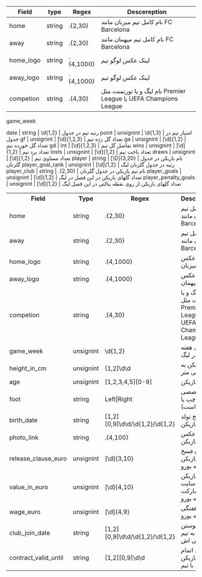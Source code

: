 Field |  type   | Regex | Descereption
----- |---------|-------|--------------
home |  string  | .{2,30} | نام کامل تیم میزبان مانند FC Barcelona
away |  string  | .{2,30} | نام کامل تیم میهمان مانند FC Barcelona
home_logo |  string  | .{4,1000} | لینک عکس لوگو تیم
away_logo |  string  | .{4,1000} | لینک عکس لوگو تیم
competion |  string  | .{4,30} | نام لیگ و یا تورنمنت مثل Premier League یا UEFA Champions League
game_week



date |  string  | \d{1,2} | رتبه تیم در جدول
point |  unsignint  | \d{1,3} | امتیاز تیم در جدول
gf |  unsignint  | [\d]{1,2,3} | تعداد گل زده تیم
ga |  unsignint  | [\d]{1,2} | تعداد گل خورده تیم
gd |  int  | [\d]{1,2,3} | تفاضل گل تیم
wins |  unsignint  | [\d]{1,2} | تعداد برد تیم
losts |  unsignint  | [\d]{1,2} | تعداد باخت تیم
draws |  unsignint  | [\d]{1,2} | تعداد مساوی تیم
player |  string  | [\D]{3,20} | نام بازیکن در جدول گلزنان
player_goal_rank |  unsignint  | [\d]{1,2} | رتبه در جدول گلزنان لیگ
player_club |  string  | .{2,30} | نام تیم بازیکن در جدول گلزنان
player_goals |  unsignint  | [\d]{1,2} | تعداد گلهای بازیکن در این فصل در لیگ
player_penalty_goals |  unsignint  | [\d]{1,2} | تعداد گلهای بازیکن از روی نقطه پنالتی در این فصل لیگ

 <table>
  <tr>
    <th>Field</th>
    <th>Type</th>
    <th>Regex</th>
    <th>Descereption</th>
  </tr>
 
  <tr>
    <td>home</td>
    <td>string</td>
    <td>.{2,30}</td>
    <td>
    نام کامل تیم میزبان مانند FC Barcelona
    </td>
  </tr>
 
  <tr>
    <td>away</td>
    <td>string</td>
    <td>.{2,30}</td>
    <td>
    نام کامل تیم میزبان مانند FC Barcelona
    </td>
  </tr>


  <tr>
    <td>home_logo</td>
    <td>string</td>
    <td>.{4,1000}</td>
    <td>
    لینک عکس لوگو تیم میزبان
    </td>
  </tr>

  <tr>
    <td>away_logo</td>
    <td>string</td>
    <td>.{4,1000}</td>
    <td>
    لینک عکس لوگو تیم میهمان
    </td>
  </tr>




  <tr>
    <td>competion</td>
    <td>string</td>
    <td>.{4,30}</td>
    <td>
    نام لیگ و یا تورنمنت مثل Premier League یا UEFA Champions League
    </td>
  </tr>

  <tr>
    <td>game_week</td>
    <td>unsignint</td>
    <td>\d{1,2}</td>
    <td>
    شماره ی هفته ی بازی در لیگ
    </td>
  </tr>

  <tr>
    <td>height_in_cm</td>
    <td>unsignint</td>
    <td>[1,2]\d\d</td>
    <td>
    قد بازیکن به سانتی متر
    </td>
  </tr>

  <tr>
    <td>age</td>
    <td>unsignint</td>
    <td>[1,2,3,4,5][0-9]</td>
    <td>
    سن بازیکن
    </td>
  </tr>
 
  <tr>
    <td>foot</td>
    <td>string</td>
    <td>Left|Right</td>
    <td>
    پای تخصصی بازیکن (چپ یا راست)
    </td>
  </tr>
  
  <tr>
    <td>birth_date</td>
    <td>string</td>
    <td>[1,2][0,9]\d\d/\d{1,2}/\d{1,2}</td>
    <td>
    تاریخ تولد بازیکن
    </td>
  </tr>

  <tr>
    <td>photo_link</td>
    <td>string</td>
    <td>.{4,100}</td>
    <td>
    لینک عکس بازیکن
    </td>
  </tr>
  
  <tr>
    <td>release_clause_euro</td>
    <td>unsignint</td>
    <td>[\d]{3,10}</td>
    <td>
    مبلغ فسخ قرارداد بازیکن به یورو
    </td>
  </tr>

  <tr>
    <td>value_in_euro</td>
    <td>unsignint</td>
    <td>[\d]{4,10}</td>
    <td>
    ارزش بازیکن در سایت ترانسفرمارکت به یورو
    </td>
  </tr>

  <tr>
    <td>wage_euro</td>
    <td>unsignint</td>
    <td>[\d]{4,9}</td>
    <td>
    حقوق هفتگی بازیکن به یورو
    </td>
  </tr>

  <tr>
    <td>club_join_date</td>
    <td>string</td>
    <td>[1,2][0,9]\d\d/\d{1,2}/\d{1,2}</td>
    <td>
    تاریخ پیوستن بازیکن به تیم باشگاهی اش
    </td>
  </tr>

  <tr>
    <td>contract_valid_until</td>
    <td>string</td>
    <td>[1,2][0,9]\d\d</td>
    <td>
    سال اتمام قرارداد بازیکن با تیم
    </td>
  </tr>

</table> 
